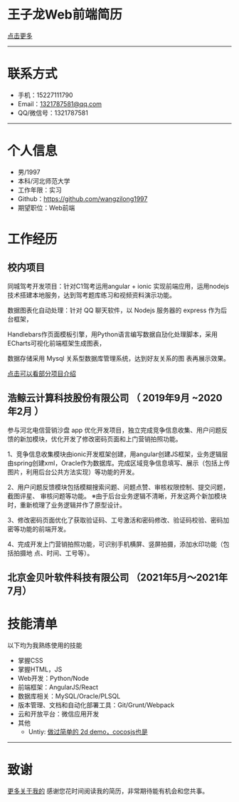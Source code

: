 # 王子龙Web前端简历
[点击更多](https://wangzilong1997.github.io/mine/)
- - -
# 联系方式

* 手机：15227111790
* Email：1321787581@qq.com
* QQ/微信号：1321787581

- - -

# 个人信息

* 男/1997
* 本科/河北师范大学
* 工作年限：实习
* Github：https://github.com/wangzilong1997
* 期望职位：Web前端



# 工作经历

## 校内项目

同城驾考开发项目：针对C1驾考运用angular + ionic 实现前端应用，运用nodejs技术搭建本地服务，达到驾考题库练习和视频资料演示功能。  <br />

数据图表化自动处理：针对 QQ 聊天软件，以 Nodejs 服务器的 express 作为后台框架， <br />

Handlebars作页面模板引擎，用Python语言编写数据自劢化处理脚本，采用ECharts可视化前端框架生成图表， <br />

数据存储采用 Mysql 关系型数据库管理系统，达到好友关系的图
表再展示效果。  <br />

[点击可以看部分项目介绍](https://github.com/wangzilong1997/The-Story-of-Data/tree/master/H5方向9组（数据故事）/数据故事)
 

## 浩鲸云计算科技股份有限公司 （ 2019年9月 ~2020年2月 ）

参与河北电信营销沙盘 app 优化开发项目，独立完成竞争信息收集、用户问题反馈的新加模块，优化开发了修改密码页面和上门营销拍照功能。 <br />

1、竞争信息收集模块由ionic开发框架创建，用angular创建JS框架，业务逻辑层由spring创建xml，Oracle作为数据库。完成区域竞争信息填写、展示（包括上传图片，利用后台公共方法实现）等功能的开发。 <br />

2、用户问题反馈模块包括模糊搜索问题、问题点赞、审核权限控制、提交问题，截图评星、
审核问题等功能。 
※由于后台业务逻辑不清晰，开发这两个新加模块时，重新梳理了业务逻辑并作了原型设计。 <br />

3、修改密码页面优化了获取验证码、工号激活和密码修改、验证码校验、密码加密等功能的前端开发。  <br />

4、完成开发上门营销拍照功能，可识别手机横屏、竖屏拍摄，添加水印功能（包括拍摄地
点、时间、工号等）。  <br />

## 北京金贝叶软件科技有限公司 （2021年5月～2021年7月）

# 技能清单

以下均为我熟练使用的技能
* 掌握CSS
* 掌握HTML，JS   
* Web开发：Python/Node
* 前端框架：AngularJS/React
* 数据库相关：MySQL/Oracle/PLSQL
* 版本管理、文档和自动化部署工具：Git/Grunt/Webpack
* 云和开放平台：微信应用开发
* 其他   
    + Untiy:  [做过简单的 2d demo，cocosjs也是](https://github.com/wangzilong1997/C--for-unity)

- - -

# 致谢
[更多关于我的](https://github.com/wangzilong1997/mine)
感谢您花时间阅读我的简历，非常期待能有机会和您共事。
